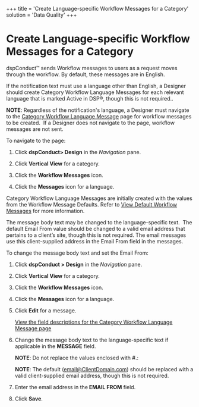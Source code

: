 +++
title = 'Create Language-specific Workflow Messages for a Category'
solution = 'Data Quality'
+++

# Create Language-specific Workflow Messages for a Category

dspConduct™ sends Workflow messages to users as a request moves through
the workflow. By default, these messages are in English.

If the notification text must use a language other than English, a
Designer should create Category Workflow Language Messages for each
relevant language that is marked Active in DSP®, though this is not
required..  

<span style="font-weight: bold;">NOTE</span>: Regardless of the
notification's language, a Designer must navigate to the [Category
Workflow Language
Message](../Page_Desc/Category_Workflow_Language_Message_H.htm) page for
workflow messages to be created.  If a Designer does not navigate to the
page, workflow messages are not sent.

To navigate to the page:

1.  Click <span style="font-weight: bold;">dspConduct\> Design</span> in
    the <span style="font-style: italic;">Navigation</span> pane.

2.  Click <span style="font-weight: bold;">Vertical View</span> for a
    category.

3.  Click the <span style="font-weight: bold;">Workflow Messages</span>
    icon.

4.  Click the <span style="font-weight: bold;">Messages</span> icon for
    a language.

Category Workflow Language Messages are initially created with the
values from the Workflow Message Defaults. Refer to [View Default
Workflow Messages](View_Default_Workflow_Messages.htm) for more
information.

The message body text may be changed to the language-specific text.  The
default Email From value should be changed to a valid email address that
pertains to a client’s site, though this is not required. The email
messages use this client-supplied address in the Email From field in the
messages.  

To change the message body text and set the Email From:

1.  Click <span style="font-weight: bold;">dspConduct \> Design</span>
    in the <span style="font-style: italic;">Navigation</span> pane.

2.  Click <span style="font-weight: bold;">Vertical View</span> for a
    category.

3.  Click the <span style="font-weight: bold;">Workflow Messages</span>
    icon.

4.  Click the <span style="font-weight: bold;">Messages</span> icon for
    a language.

5.  Click <span style="font-weight: bold;">Edit</span> for a message.
    
    [View the field descriptions for the Category Workflow Language
    Message page](../Page_Desc/Category_Workflow_Language_Message_H.htm)

6.  Change the message body text to the language-specific text if
    applicable in the <span style="font-weight: bold;">MESSAGE</span>
    field.
    
    **NOTE**: Do not replace the values enclosed with \#.:
    
    **NOTE**: The default (email@ClientDomain.com) should be replaced
    with a valid client-supplied email address, though this is not
    required.  

7.  Enter the email address in the<span style="font-weight: bold;">
    EMAIL FROM</span> field.

8.  Click <span style="font-weight: bold;">Save</span>.
